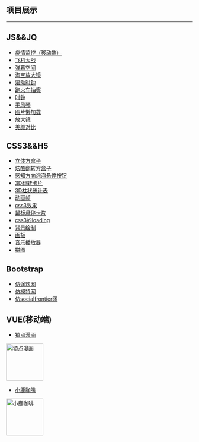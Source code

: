 ##  项目展示
 <hr />   

## JS&&JQ
- [疫情监控（移动端）](https://chenghen.github.io/CHZ/learn/JS/疫情监控/疫情监控.html)
- [飞机大战](https://chenghen.github.io/CHZ/learn/JS/plane/plane.html)
- [弹幕空间](https://chenghen.github.io/CHZ/learn/JS/弹幕空间.html)
- [淘宝放大镜](https://chenghen.github.io/CHZ/learn/JS/放大镜.html)
- [滚动时钟](https://chenghen.github.io/CHZ/learn/JS/滚动时钟.html)
- [跑火车抽奖](https://chenghen.github.io/CHZ/learn/JS/跑火车.html)
- [时钟](https://chenghen.github.io/CHZ/learn/JS/时钟.html)
- [手风琴](https://chenghen.github.io/CHZ/learn/JS/手风琴.html)
- [图片懒加载](https://chenghen.github.io/CHZ/learn/JQ/懒加载技术/demo.html)
- [放大镜](https://chenghen.github.io/CHZ/learn/JQ/放大镜.html)
- [美颜对比](https://chenghen.github.io/CHZ/learn/JQ/美颜对比.html)


## CSS3&&H5
- [立体方盒子](https://chenghen.github.io/CHZ/learn/css3/方盒子/index.html)
- [炫酷翻转方盒子](https://chenghen.github.io/CHZ/learn/css3/方盒子/2.cube.html)
- [感知方向泡泡悬停按钮](https://chenghen.github.io/CHZ/learn/css3/泡泡悬停按钮.html)
- [3D翻转卡片](https://chenghen.github.io/CHZ/learn/css3/3D翻转卡片/index.html)
- [3D柱状统计表](https://chenghen.github.io/CHZ/learn/css3/3D柱状统计表/index.html)
- [动画帧](https://chenghen.github.io/CHZ/learn/css3/动画帧/index.html)
- [css3效果](https://chenghen.github.io/CHZ/learn/css3/按钮/transform.html)
- [鼠标悬停卡片](https://chenghen.github.io/CHZ/learn/css3/按钮/ann.html)
- [css3的loading](https://chenghen.github.io/CHZ/learn/css3/loading/loading.html)
- [背景绘制](https://chenghen.github.io/CHZ/learn/css3/background绘制/index.html)
- [画板](https://chenghen.github.io/CHZ/learn/css3/画板.html)
- [音乐播放器](https://chenghen.github.io/CHZ/learn/H5/音乐播放器/index.html)
- [拼图](https://chenghen.github.io/CHZ/learn/H5/拼图/puzzle.html)

## Bootstrap
- [仿途欢网](https://chenghen.github.io/CHZ/learn/bootstrap/仿途欢/首页.html)
- [仿模特网](https://chenghen.github.io/CHZ/learn/bootstrap/仿Models/index.html)
- [仿socialfrontier网](https://chenghen.github.io/CHZ/learn/bootstrap/仿socialfrontier/bootstrap3.html)


## VUE(移动端)
- [猿点漫画](https://chenghen.github.io/CHZ/learn/VUE/apedotcomic/index.html)
<img src="../mygit/learn/VUE/img/yuandian.png" width = "100" height = "100" alt="猿点漫画" align=center />

- [小鹿咖啡](https://chenghen.github.io/CHZ/learn/VUE/xlucoffee/index.html)
<img src="../mygit/learn/VUE/img/xlu.png" width = "100" height = "100" alt="小鹿咖啡" align=center />

